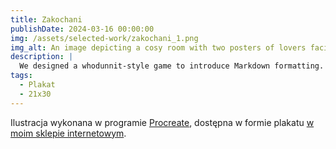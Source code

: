 ```yaml
---
title: Zakochani
publishDate: 2024-03-16 00:00:00
img: /assets/selected-work/zakochani_1.png
img_alt: An image depicting a cosy room with two posters of lovers facing each other are hung on the wall
description: |
  We designed a whodunnit-style game to introduce Markdown formatting. Suspense — suspicion — syntax!
tags:
  - Plakat
  - 21x30
---
```


Ilustracja wykonana w programie [Procreate](https://procreate.com/),
dostępna w formie plakatu [w moim sklepie internetowym](https://www.sklep.przepisnikszczescia.pl/home-is-where-my-plants-are.html).
